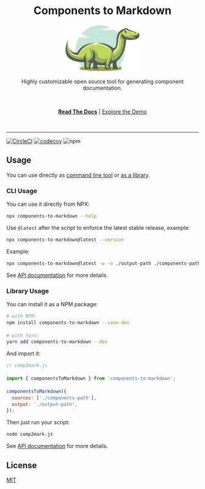 <div align="center">
<h1>Components to Markdown</h1>

<a href="https://www.emojione.com/emoji/1f410">
  <img
    height="124"
    width="200"
    alt="goat"
    src="https://raw.githubusercontent.com/megatroom/components-to-markdown/main/packages/website/static/img/c2m-logo.png"
  />
</a>

<p>Highly customizable open source tool for generating component documentation.</p>

<br />

[**Read The Docs**](http://components-to-markdown.vercel.app) |
[Explore the Demo](https://components-to-markdown.vercel.app/demo/introduction)

<br />
</div>

<hr />

[![CircleCI](https://img.shields.io/circleci/build/github/megatroom/components-to-markdown?label=CircleCI)](https://circleci.com/gh/megatroom/components-to-markdown)
[![codecov](https://codecov.io/gh/megatroom/components-to-markdown/branch/main/graph/badge.svg?token=RCNN1XMSN4)](https://codecov.io/gh/megatroom/components-to-markdown)
![npm](https://img.shields.io/npm/v/components-to-markdown)

## Usage

You can use directly as [command line tool](#cli-usage) or [as a library](#library-usage).

### CLI Usage

You can use it directly from NPX:

```bash
npx components-to-markdown --help
```

Use `@latest` after the script to enforce the latest stable release, example:

```bash
npx components-to-markdown@latest --version
```

Example:

```bash
npx components-to-markdown@latest -w -o ./output-path ./components-path
```

See [API documentation](https://components-to-markdown.vercel.app/docs/api/cli) for more details.

### Library Usage

You can install it as a NPM package:

```bash
# with NPM:
npm install components-to-markdown --save-dev

# with Yarn:
yarn add components-to-markdown --dev
```

And import it:

```js
// comp2mark.js

import { componentsToMarkdown } from 'components-to-markdown';

componentsToMarkdown({
  sources: ['./components-path'],
  output: './output-path',
});
```

Then just run your script:

```bash
node comp2mark.js
```

See [API documentation](https://components-to-markdown.vercel.app/docs/api/library) for more details.

## License

[MIT](https://github.com/megatroom/components-to-markdown/blob/main/LICENSE)
